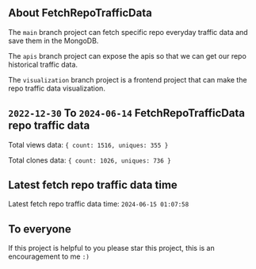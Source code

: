 ## About FetchRepoTrafficData

The `main` branch project can fetch specific repo everyday traffic data and save them in the MongoDB.

The `apis` branch project can expose the apis so that we can get our repo historical traffic data.

The `visualization` branch project is a frontend project that can make the repo traffic data visualization.

## `2022-12-30` To `2024-06-14` FetchRepoTrafficData repo traffic data

Total views data: `{ count: 1516, uniques: 355 }`

Total clones data: `{ count: 1026, uniques: 736 }`

## Latest fetch repo traffic data time

Latest fetch repo traffic data time: `2024-06-15 01:07:58`

## To everyone

If this project is helpful to you please star this project, this is an encouragement to me `:)`



